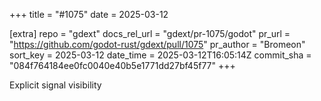 +++
title = "#1075"
date = 2025-03-12

[extra]
repo = "gdext"
docs_rel_url = "gdext/pr-1075/godot"
pr_url = "https://github.com/godot-rust/gdext/pull/1075"
pr_author = "Bromeon"
sort_key = 2025-03-12
date_time = 2025-03-12T16:05:14Z
commit_sha = "084f764184ee0fc0040e40b5e1771dd27bf45f77"
+++

Explicit signal visibility
